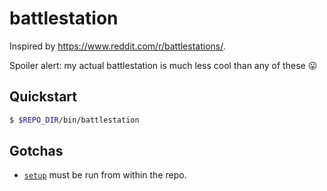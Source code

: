 # battlestation

Inspired by https://www.reddit.com/r/battlestations/.

Spoiler alert: my actual battlestation is much less cool than any of these :stuck_out_tongue:

## Quickstart

```bash
$ $REPO_DIR/bin/battlestation
```

## Gotchas

- [`setup`](bin/setup) must be run from within the repo.
